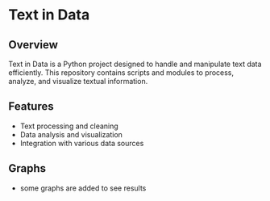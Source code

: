 # Text in Data

## Overview
Text in Data is a Python project designed to handle and manipulate text data efficiently. This repository contains scripts and modules to process, analyze, and visualize textual information.

## Features
- Text processing and cleaning
- Data analysis and visualization
- Integration with various data sources

## Graphs
- some graphs are added to see results
